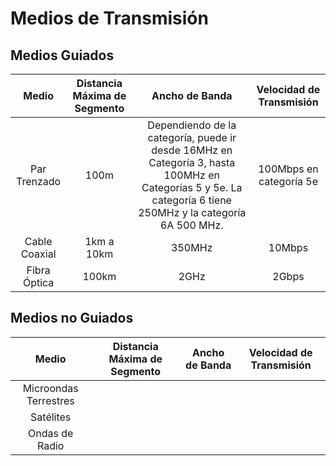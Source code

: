 # Medios de Transmisión



## Medios Guiados

|Medio|Distancia Máxima de Segmento|Ancho de Banda|Velocidad de Transmisión|
|:--:|:--:|:--:|:--:|
|Par Trenzado|100m|Dependiendo de la categoría, puede ir desde 16MHz en Categoría 3, hasta 100MHz en Categorías 5 y 5e. La categoría 6 tiene 250MHz y la categoría 6A 500 MHz.| 100Mbps en categoría 5e|
|Cable Coaxial|1km a 10km|350MHz|10Mbps|
|Fibra Óptica|100km|2GHz|2Gbps|

## Medios no Guiados

|Medio|Distancia Máxima de Segmento|Ancho de Banda|Velocidad de Transmisión|
|:--:|:--:|:--:|:--:|
|Microondas Terrestres|
|Satélites|
|Ondas de Radio|
